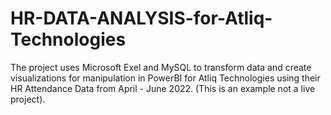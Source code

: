 # HR-DATA-ANALYSIS-for-Atliq-Technologies
The project uses Microsoft Exel and MySQL to transform data and create visualizations for manipulation in PowerBI for Atliq Technologies using their HR Attendance Data from April - June 2022. (This is an example not a live project).
